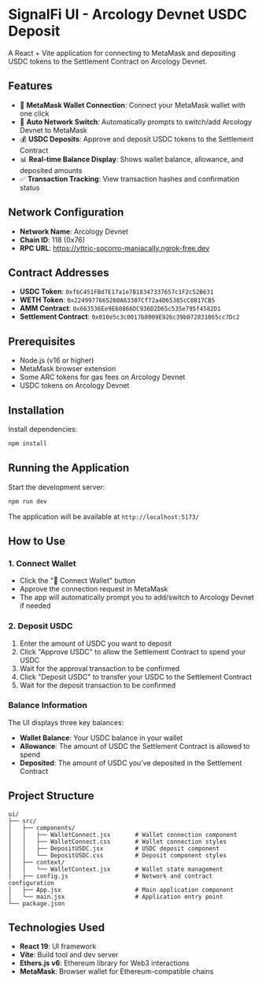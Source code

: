 # SignalFi UI - Arcology Devnet USDC Deposit

A React + Vite application for connecting to MetaMask and depositing USDC tokens to the Settlement Contract on Arcology Devnet.

## Features

- 🦊 **MetaMask Wallet Connection**: Connect your MetaMask wallet with one click
- 🔄 **Auto Network Switch**: Automatically prompts to switch/add Arcology Devnet to MetaMask
- 💰 **USDC Deposits**: Approve and deposit USDC tokens to the Settlement Contract
- 📊 **Real-time Balance Display**: Shows wallet balance, allowance, and deposited amounts
- ✅ **Transaction Tracking**: View transaction hashes and confirmation status

## Network Configuration

- **Network Name**: Arcology Devnet
- **Chain ID**: 118 (0x76)
- **RPC URL**: https://yttric-socorro-maniacally.ngrok-free.dev

## Contract Addresses

- **USDC Token**: `0xfbC451FBd7E17a1e7B18347337657c1F2c52B631`
- **WETH Token**: `0x2249977665260A63307Cf72a4D65385cC0817CB5`
- **AMM Contract**: `0x663536Ee9E60866DC936D2D65c535e795f4582D1`
- **Settlement Contract**: `0x010e5c3c0017b8009E926c39b072831065cc7Dc2`

## Prerequisites

- Node.js (v16 or higher)
- MetaMask browser extension
- Some ARC tokens for gas fees on Arcology Devnet
- USDC tokens on Arcology Devnet

## Installation

Install dependencies:
```bash
npm install
```

## Running the Application

Start the development server:
```bash
npm run dev
```

The application will be available at `http://localhost:5173/`

## How to Use

### 1. Connect Wallet
- Click the "🦊 Connect Wallet" button
- Approve the connection request in MetaMask
- The app will automatically prompt you to add/switch to Arcology Devnet if needed

### 2. Deposit USDC
1. Enter the amount of USDC you want to deposit
2. Click "Approve USDC" to allow the Settlement Contract to spend your USDC
3. Wait for the approval transaction to be confirmed
4. Click "Deposit USDC" to transfer your USDC to the Settlement Contract
5. Wait for the deposit transaction to be confirmed

### Balance Information
The UI displays three key balances:
- **Wallet Balance**: Your USDC balance in your wallet
- **Allowance**: The amount of USDC the Settlement Contract is allowed to spend
- **Deposited**: The amount of USDC you've deposited in the Settlement Contract

## Project Structure

```
ui/
├── src/
│   ├── components/
│   │   ├── WalletConnect.jsx       # Wallet connection component
│   │   ├── WalletConnect.css       # Wallet connection styles
│   │   ├── DepositUSDC.jsx         # USDC deposit component
│   │   └── DepositUSDC.css         # Deposit component styles
│   ├── context/
│   │   └── WalletContext.jsx       # Wallet state management
│   ├── config.js                   # Network and contract configuration
│   ├── App.jsx                     # Main application component
│   └── main.jsx                    # Application entry point
└── package.json
```

## Technologies Used

- **React 19**: UI framework
- **Vite**: Build tool and dev server
- **Ethers.js v6**: Ethereum library for Web3 interactions
- **MetaMask**: Browser wallet for Ethereum-compatible chains
